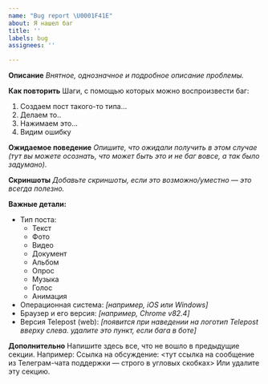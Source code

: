 ```yaml
---
name: "Bug report \U0001F41E"
about: Я нашел баг
title: ''
labels: bug
assignees: ''

---
```


**Описание**
_Внятное, однозначное и подробное описание проблемы._

**Как повторить**
Шаги, с помощью которых можно воспроизвести баг:
1. Создаем пост такого-то типа...
2. Делаем то..
3. Нажимаем это...
4. Видим ошибку

**Ожидаемое поведение**
_Опишите, что ожидали получить в этом случае (тут вы можете осознать, что может быть это и не баг вовсе, а так было задумано)._

**Скриншоты**
_Добавьте скриншоты, если это возможно/уместно — это всегда полезно._

**Важные детали:**
 - Тип поста:
    * Текст
    * Фото
    * Видео
    * Документ
    * Альбом
    * Опрос
    * Музыка
    * Голос
    * Анимация
 - Операционная система: _[например, iOS или Windows]_
 - Браузер и его версия: _[например, Chrome v82.4]_
 - Версия Telepost (web): _[появится при наведении на логотип Telepost вверху слева. удалите это пункт, если бага в боте]_

**Дополнительно**
Напишите здесь все, что не вошло в предыдущие секции. Например:
Ссылка на обсуждение: <тут ссылка на сообщение из Телеграм-чата поддержки — строго в угловых скобках>
Или удалите эту секцию.
